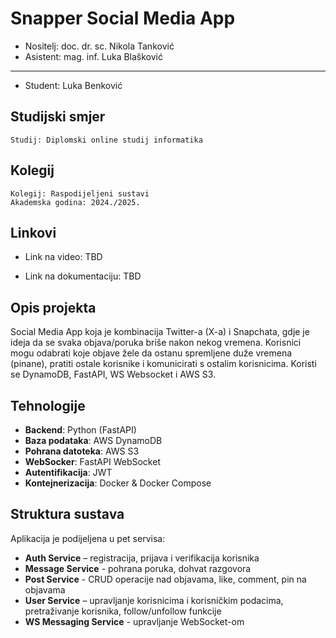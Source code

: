# Snapper Social Media App

-   Nositelj: doc. dr. sc. Nikola Tanković
-   Asistent: mag. inf. Luka Blašković

---

-   Student: Luka Benković

## Studijski smjer

```
Studij: Diplomski online studij informatika
```

## Kolegij

```
Kolegij: Raspodijeljeni sustavi
Akademska godina: 2024./2025.
```

## Linkovi

-   Link na video: TBD

-   Link na dokumentaciju: TBD

## Opis projekta

Social Media App koja je kombinacija Twitter-a (X-a) i Snapchata, gdje je ideja da se svaka objava/poruka briše nakon nekog vremena. Korisnici mogu odabrati koje objave žele da ostanu spremljene duže vremena (pinane), pratiti ostale korisnike i komunicirati s ostalim korisnicima. Koristi se DynamoDB, FastAPI, WS Websocket i AWS S3.

## Tehnologije

-   **Backend**: Python (FastAPI)
-   **Baza podataka**: AWS DynamoDB
-   **Pohrana datoteka**: AWS S3
-   **WebSocker**: FastAPI WebSocket
-   **Autentifikacija**: JWT
-   **Kontejnerizacija**: Docker & Docker Compose

## Struktura sustava

Aplikacija je podijeljena u pet servisa:

-   **Auth Service** – registracija, prijava i verifikacija korisnika
-   **Message Service** - pohrana poruka, dohvat razgovora
-   **Post Service** - CRUD operacije nad objavama, like, comment, pin na objavama
-   **User Service** – upravljanje korisnicima i korisničkim podacima, pretraživanje korisnika, follow/unfollow funkcije
-   **WS Messaging Service** - upravljanje WebSocket-om
